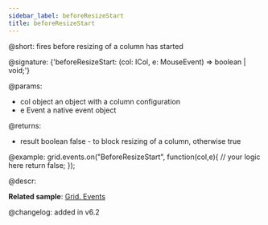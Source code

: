 ```yaml
---
sidebar_label: beforeResizeStart
title: beforeResizeStart
---          
```


@short: fires before resizing of a column has started

@signature: {'beforeResizeStart: (col: ICol, e: MouseEvent) => boolean | void;'}

@params:
- col		object		an object with a column configuration
- e				Event		a native event object


@returns:
- result		boolean		false - to block resizing of a column, otherwise true

@example:
grid.events.on("BeforeResizeStart", function(col,e){
	// your logic here
    return false;
});



@descr:

**Related sample**: [Grid. Events](https://snippet.dhtmlx.com/9zeyp4ds)

@changelog:
added in v6.2


